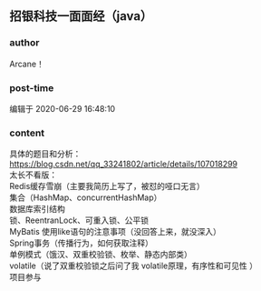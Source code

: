 ## 招银科技一面面经（java）
### author 
Arcane！
### post-time 

编辑于  2020-06-29 16:48:10
### content 
<div class="post-topic-des nc-post-content">
 <div>
  具体的题目和分析：
  <a href="https://blog.csdn.net/qq_33241802/article/details/107018299" target="_blank">
   https://blog.csdn.net/qq_33241802/article/details/107018299
  </a>
 </div>
 <div>
  太长不看版：
 </div>
 <div>
  Redis缓存雪崩（主要我简历上写了，被怼的哑口无言）
 </div>
 <div>
  集合（HashMap、concurrentHashMap）
 </div>
 <div>
  数据库索引结构
 </div>
 <div>
  锁、ReentranLock、可重入锁、公平锁
 </div>
 <div>
  MyBatis 使用like语句的注意事项（没回答上来，就没深入）
 </div>
 <div>
  Spring事务（传播行为，如何获取注释）
 </div>
 <div>
  单例模式（饿汉、双重校验锁、枚举、静态内部类）
 </div>
 <div>
  volatile（说了双重校验锁之后问了我
  <span>
   volatile原理，有序性和可见性
  </span>
  ）
 </div>
 <div>
  项目参与
 </div>
</div>
